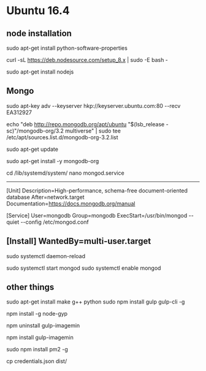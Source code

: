 # Ubuntu 16.4 

## node installation

sudo apt-get install python-software-properties

curl -sL https://deb.nodesource.com/setup_8.x | sudo -E bash -

sudo apt-get install nodejs

## Mongo

sudo apt-key adv --keyserver hkp://keyserver.ubuntu.com:80 --recv EA312927

echo "deb http://repo.mongodb.org/apt/ubuntu "$(lsb_release -sc)"/mongodb-org/3.2 multiverse" | sudo tee /etc/apt/sources.list.d/mongodb-org-3.2.list

sudo apt-get update

sudo apt-get install -y mongodb-org

cd /lib/systemd/system/
nano mongod.service

------------
[Unit]
Description=High-performance, schema-free document-oriented database
After=network.target
Documentation=https://docs.mongodb.org/manual

[Service]
User=mongodb
Group=mongodb
ExecStart=/usr/bin/mongod --quiet --config /etc/mongod.conf

[Install]
WantedBy=multi-user.target
-------------

sudo systemctl daemon-reload

sudo systemctl start mongod
sudo systemctl enable mongod

## other things

sudo apt-get install make g++ python
sudo npm install gulp gulp-cli -g

npm install -g node-gyp

npm uninstall gulp-imagemin

npm install gulp-imagemin

sudo npm install pm2 -g

cp credentials.json dist/